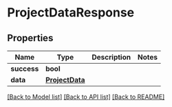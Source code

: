 # ProjectDataResponse

## Properties
Name | Type | Description | Notes
------------ | ------------- | ------------- | -------------
**success** | **bool** |  | 
**data** | [**ProjectData**](ProjectData.md) |  | 

[[Back to Model list]](../README.md#documentation-for-models) [[Back to API list]](../README.md#documentation-for-api-endpoints) [[Back to README]](../README.md)


